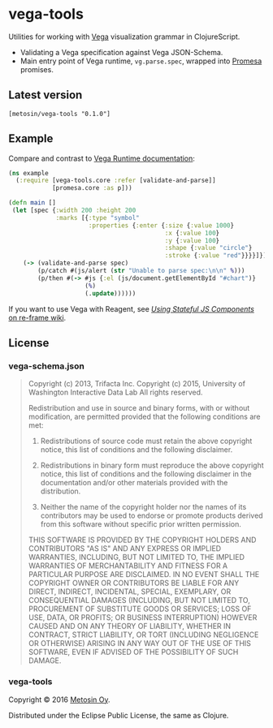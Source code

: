 # vega-tools

Utilities for working with [Vega][vega] visualization grammar in ClojureScript.

* Validating a Vega specification against Vega JSON-Schema.
* Main entry point of Vega runtime, `vg.parse.spec`, wrapped into [Promesa][promesa] promises.

[vega]: https://vega.github.io/vega/
[promesa]: https://github.com/funcool/promesa

## Latest version

    [metosin/vega-tools "0.1.0"]

## Example

Compare and contrast to [Vega Runtime documentation](https://github.com/vega/vega/wiki/Runtime):

```clj
(ns example
  (:require [vega-tools.core :refer [validate-and-parse]]
            [promesa.core :as p]))

(defn main []
 (let [spec {:width 200 :height 200
             :marks [{:type "symbol"
                      :properties {:enter {:size {:value 1000}
                                           :x {:value 100}
                                           :y {:value 100}
                                           :shape {:value "circle"}
                                           :stroke {:value "red"}}}}]}]
    (-> (validate-and-parse spec)
        (p/catch #(js/alert (str "Unable to parse spec:\n\n" %)))
        (p/then #(-> #js {:el (js/document.getElementById "#chart")}
                     (%)
                     (.update))))))
```

If you want to use Vega with Reagent, see [*Using Stateful JS Components* on re-frame wiki][stateful].

[stateful]: (https://github.com/Day8/re-frame/wiki/Using-Stateful-JS-Components)

## License

### vega-schema.json

> Copyright (c) 2013, Trifacta Inc.
> Copyright (c) 2015, University of Washington Interactive Data Lab
> All rights reserved.
> 
> Redistribution and use in source and binary forms, with or without
> modification, are permitted provided that the following conditions are met:
> 
> 1. Redistributions of source code must retain the above copyright notice, this
>    list of conditions and the following disclaimer.
> 
> 2. Redistributions in binary form must reproduce the above copyright notice,
>    this list of conditions and the following disclaimer in the documentation
>    and/or other materials provided with the distribution.
> 
> 3. Neither the name of the copyright holder nor the names of its contributors
>   may be used to endorse or promote products derived from this software
>   without specific prior written permission.
> 
> THIS SOFTWARE IS PROVIDED BY THE COPYRIGHT HOLDERS AND CONTRIBUTORS "AS IS"
> AND ANY EXPRESS OR IMPLIED WARRANTIES, INCLUDING, BUT NOT LIMITED TO, THE
> IMPLIED WARRANTIES OF MERCHANTABILITY AND FITNESS FOR A PARTICULAR PURPOSE ARE
> DISCLAIMED. IN NO EVENT SHALL THE COPYRIGHT OWNER OR CONTRIBUTORS BE LIABLE
> FOR ANY DIRECT, INDIRECT, INCIDENTAL, SPECIAL, EXEMPLARY, OR CONSEQUENTIAL
> DAMAGES (INCLUDING, BUT NOT LIMITED TO, PROCUREMENT OF SUBSTITUTE GOODS OR
> SERVICES; LOSS OF USE, DATA, OR PROFITS; OR BUSINESS INTERRUPTION) HOWEVER
> CAUSED AND ON ANY THEORY OF LIABILITY, WHETHER IN CONTRACT, STRICT LIABILITY,
> OR TORT (INCLUDING NEGLIGENCE OR OTHERWISE) ARISING IN ANY WAY OUT OF THE USE
> OF THIS SOFTWARE, EVEN IF ADVISED OF THE POSSIBILITY OF SUCH DAMAGE.


### vega-tools

Copyright © 2016 [Metosin Oy](http://www.metosin.fi/).

Distributed under the Eclipse Public License, the same as Clojure.

